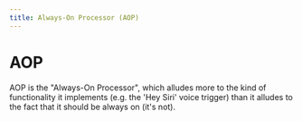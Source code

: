 ```yaml
---
title: Always-On Processor (AOP)
---
```


# AOP

AOP is the "Always-On Processor", which alludes more to the kind of functionality it implements (e.g. the 'Hey Siri' voice trigger) than it alludes to the fact that it should be always on (it's not).
